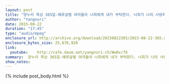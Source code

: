```yaml
---
layout: post
title: "양누리 묵상 365일-예루살렘 여자들아 너희에게 내가 부탁한다. 너희가 나의 사랑하는 자를 만나거든 내가 사랑하므로 병이 났다고 하려무나 [아가 5:8]"
author: "Yangnuri"
date: 2015-08-22
duration: "17:45"
type: "audio/mpeg"
enclosure_url: http://archive.org/download/20150822365/2015-08-22-365.mp3
enclosure_bytes_size: 25,676,928        
link:
  youtube:    http://cafe.daum.net/yangnuri-ch/Ww8v/76
summary:  양누리 묵상 365일-예루살렘 여자들아 너희에게 내가 부탁한다. 너희가 나의 사랑하는 자를 만나거든 내가 사랑하므로 병이 났다고 하려무나 [아가 5:8].mp3
show_notes:
---
```

{% include post_body.html %}
